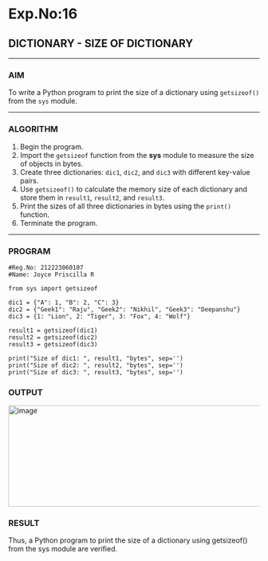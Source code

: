 # Exp.No:16  
## DICTIONARY - SIZE OF DICTIONARY

---

### AIM  
To write a Python program to print the size of a dictionary using `getsizeof()` from the `sys` module.

---

### ALGORITHM

1. Begin the program.
2. Import the `getsizeof` function from the **sys** module to measure the size of objects in bytes.
3. Create three dictionaries: `dic1`, `dic2`, and `dic3` with different key-value pairs.
4. Use `getsizeof()` to calculate the memory size of each dictionary and store them in `result1`, `result2`, and `result3`.
5. Print the sizes of all three dictionaries in bytes using the `print()` function.
6. Terminate the program.
---

### PROGRAM

```
#Reg.No: 212223060107
#Name: Joyce Priscilla R

from sys import getsizeof

dic1 = {"A": 1, "B": 2, "C": 3}
dic2 = {"Geek1": "Raju", "Geek2": "Nikhil", "Geek3": "Deepanshu"}
dic3 = {1: "Lion", 2: "Tiger", 3: "Fox", 4: "Wolf"}

result1 = getsizeof(dic1)
result2 = getsizeof(dic2)
result3 = getsizeof(dic3)

print("Size of dic1: ", result1, "bytes", sep='')
print("Size of dic2: ", result2, "bytes", sep='')
print("Size of dic3: ", result3, "bytes", sep='')

```

### OUTPUT

<img width="674" height="203" alt="image" src="https://github.com/user-attachments/assets/41d3d2ba-252b-4db4-a9b3-3f49baf5adb2" />

### RESULT

Thus, a Python program to print the size of a dictionary using getsizeof() from the sys module are verified.
